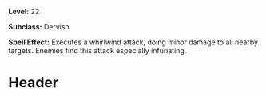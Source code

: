 <!-- TITLE: Song: Whirlwind Blade -->
<!-- SUBTITLE:  -->

**Level:** 22

**Subclass:** Dervish

**Spell Effect:** Executes a whirlwind attack, doing minor damage to all nearby targets.  Enemies find this attack especially infuriating.

# Header